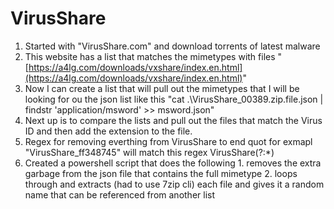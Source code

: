 # VirusShare



1. Started with "VirusShare.com" and download torrents of latest malware
2. This website has a list that matches the mimetypes with files "[https://a4lg.com/downloads/vxshare/index.en.html](https://a4lg.com/downloads/vxshare/index.en.html)"
3. Now I can create a list that will pull out the mimetypes that I will be looking for ou the json list like this "cat .\VirusShare\_00389.zip.file.json \| findstr 'application/msword' &gt;&gt; msword.json"
4. Next up is to compare the lists and pull out the files that match the Virus ID and then add the extension to the file.
5. Regex for removing everthing from VirusShare to end quot for exmapl "VirusShare\_ff348745" will match this regex VirusShare\(?:\*\)
6. Created a powershell script that does the following 1. removes the extra garbage from the json file that contains the full mimetype 2. loops through and extracts \(had to use 7zip cli\) each file and gives it a random name that can be referenced from another list

